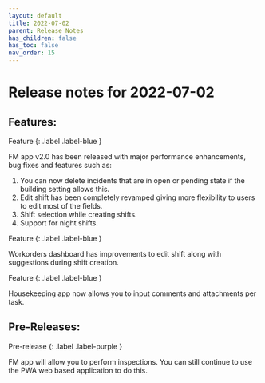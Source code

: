 ```yaml
---
layout: default
title: 2022-07-02
parent: Release Notes
has_children: false
has_toc: false
nav_order: 15
---
```


# Release notes for 2022-07-02

## Features:

Feature
{: .label .label-blue }

FM app v2.0 has been released with major performance enhancements, bug fixes and features such as:
1. You can now delete incidents that are in open or pending state if the building setting allows this. 
2. Edit shift has been completely revamped giving more flexibility to users to edit most of the fields. 
3. Shift selection while creating shifts. 
4. Support for night shifts.

Feature
{: .label .label-blue }

Workorders dashboard has improvements to edit shift along with suggestions during shift creation.

Feature
{: .label .label-blue }

Housekeeping app now allows you to input comments and attachments per task.


## Pre-Releases:

Pre-release
{: .label .label-purple }

FM app will allow you to perform inspections. 
You can still continue to use the PWA web based application to do this.
